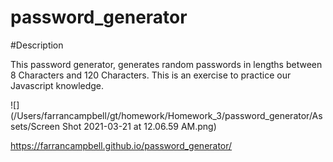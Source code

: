 # password_generator

#Description

This password generator, generates random passwords in lengths between 8 Characters and 120 Characters. This is an exercise to practice our Javascript knowledge.

![](/Users/farrancampbell/gt/homework/Homework_3/password_generator/Assets/Screen Shot 2021-03-21 at 12.06.59 AM.png)


https://farrancampbell.github.io/password_generator/
